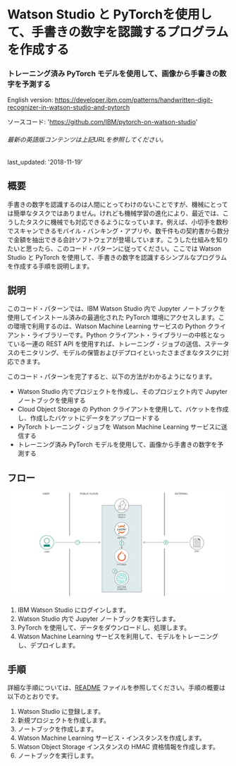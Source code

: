 # Watson Studio と PyTorchを使用して、手書きの数字を認識するプログラムを作成する

### トレーニング済み PyTorch モデルを使用して、画像から手書きの数字を予測する

English version: https://developer.ibm.com/patterns/handwritten-digit-recognizer-in-watson-studio-and-pytorch
  
ソースコード: 'https://github.com/IBM/pytorch-on-watson-studio'

###### 最新の英語版コンテンツは上記URLを参照してください。
last_updated: '2018-11-19'

 
## 概要

手書きの数字を認識するのは人間にとってわけのないことですが、機械にとっては簡単なタスクではありません。けれども機械学習の進化により、最近では、こうしたタスクに機械でも対応できるようになっています。例えば、小切手を数秒でスキャンできるモバイル・バンキング・アプリや、数千件もの契約書から数分で金額を抽出できる会計ソフトウェアが登場しています。こうした仕組みを知りたいと思ったら、このコード・パターンに従ってください。ここでは Watson Studio と PyTorch を使用して、手書きの数字を認識するシンプルなプログラムを作成する手順を説明します。

## 説明

このコード・パターンでは、IBM Watson Studio 内で Jupyter ノートブックを使用してインストール済みの最適化された PyTorch 環境にアクセスします。この環境で利用するのは、Watson Machine Learning サービスの Python クライアント・ライブラリーです。Python クライアント・ライブラリーの中核となっている一連の REST API を使用すれば、トレーニング・ジョブの送信、ステータスのモニタリング、モデルの保管およびデプロイといったさまざまなタスクに対応できます。

このコード・パターンを完了すると、以下の方法がわかるようになります。

* Watson Studio 内でプロジェクトを作成し、そのプロジェクト内で Jupyter ノートブックを使用する
* Cloud Object Storage の Python クライアントを使用して、バケットを作成し、作成したバケットにデータをアップロードする
* PyTorch トレーニング・ジョブを Watson Machine Learning サービスに送信する
* トレーニング済み PyTorch モデルを使用して、画像から手書きの数字を予測する

## フロー

![フロー](./images/handwritten-digit.png)

1. IBM Watson Studio にログインします。
1. Watson Studio 内で Jupyter ノートブックを実行します。
1. PyTorch を使用して、データをダウンロードし、処理します。
1. Watson Machine Learning サービスを利用して、モデルをトレーニングし、デプロイします。

## 手順

詳細な手順については、[README](https://github.com/IBM/pytorch-on-watson-studio/blob/master/README.md) ファイルを参照してください。手順の概要は以下のとおりです。

1. Watson Studio に登録します。
1. 新規プロジェクトを作成します。
1. ノートブックを作成します。
1. Watson Machine Learning サービス・インスタンスを作成します。
1. Watson Object Storage インスタンスの HMAC 資格情報を作成します。
1. ノートブックを実行します。

